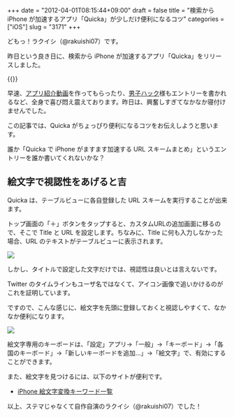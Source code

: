 +++
date = "2012-04-01T08:15:44+09:00"
draft = false
title = "検索から iPhone が加速するアプリ「Quicka」が少しだけ便利になるコツ"
categories = ["iOS"]
slug = "3171"
+++

どもっ！ラクイシ（@rakuishi07）です。

昨日という良き日に、検索から iPhone が加速するアプリ「Quicka」をリリースしました。

{{<app id="511606108" title="Quicka 1.0（￥85）" src="http://a3.mzstatic.com/us/r30/Purple/v4/c5/e7/f3/c5e7f362-6f60-53a8-dbe0-dbec33f240ee/ibjG3fNt4Phm08ZnZUjx0g-temp-upload.cqnwvlfj.100x100-75.png">}}

早速、[アプリ紹介動画](http://souzou.fuzimoto.info/2012/03/iphone-quicka.html)を作ってもらったり、[男子ハック](http://www.danshihack.com/2012/04/01/junp/iphoneapp_quicka.html)様もエントリーを書かれるなど、全身で喜び悶え震えております。昨日は、興奮しすぎてなかなか寝付けませんでした。

この記事では、Quicka がちょっぴり便利になるコツをお伝えしようと思います。

誰か「Quicka で iPhone がますます加速する URL スキームまとめ」というエントリーを誰か書いてくれないかな？

## 絵文字で視認性をあげると吉

Quicka は、テーブルビューに各自登録した URL スキームを実行することが出来ます。

トップ画面の「＋」ボタンをタップすると、カスタムURLの追加画面に移るので、そこで Title と URL を設定します。ちなみに、Title に何も入力しなかった場合、URL のテキストがテーブルビューに表示されます。

![](/images/2012/03/3171_1.png)

しかし、タイトルで設定した文字だけでは、視認性は良いとは言えないです。

Twitter のタイムラインもユーザ名ではなくて、アイコン画像で追いかけるのがこれを証明しています。

ですので、こんな感じに、絵文字を先頭に登録しておくと視認しやすくて、なかなか便利になります。

![](/images/2012/04/3171_2.png)

絵文字専用のキーボードは、「設定」アプリ→「一般」→「キーボード」→「各国のキーボード」→「新しいキーボードを追加...」→「絵文字」で、有効にすることができます。

また、絵文字を見つけるには、以下のサイトが便利です。

* [iPhone 絵文字変換キーワード一覧](http://www.studio-rose.com/emoji/emoji01.html)

以上、ステマじゃなくて自作自演のラクイシ（@rakuishi07）でした！
